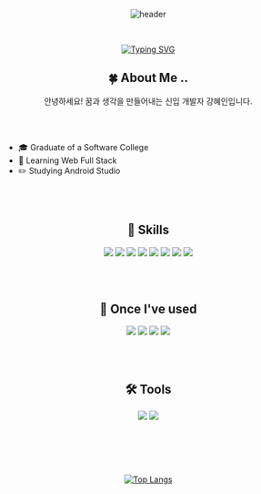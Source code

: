 

<div align="center">
  
  ![header](https://capsule-render.vercel.app/api?type=Egg&color=ACD7FF)

<br/>
  
  [![Typing SVG](https://readme-typing-svg.demolab.com?font=Lilita+One&size=60&pause=1000&color=0400B3&center=true&vCenter=true&width=880&height=120&lines=%E2%9C%A8+Welcome+!+HyeIn'S+GITHUB+%E2%9C%A8)](https://git.io/typing-svg)


  ## 🍀 About Me ..

  안녕하세요! 꿈과 생각을 만들어내는 신입 개발자 강혜인입니다.


  <div align = "left">
    <br/><br/>
    <ul>
      <li>🎓 Graduate of a Software College</li>
      <li>📑 Learning Web Full Stack</li>
      <li>✏️ Studying Android Studio</li>
    </ul>
  </div>

<br/>

<div align="center">
  
  <br/>

  ## 👀 Skills
  <img src="https://img.shields.io/badge/JavaScript-F7DF1E?style=for-the-badge&logo=JavaScript&logoColor=black"/>
  <img src="https://img.shields.io/badge/Java-ED8B00?style=for-the-badge&logo=openjdk&logoColor=white"/>
  <img src="https://img.shields.io/badge/Spring Boot-6DB33F?style=for-the-badge&logo=SpringBoot&logoColor=white"/>
  <img src="https://img.shields.io/badge/React-20232A?style=for-the-badge&logo=react&logoColor=61DAFB">
  <img src="https://img.shields.io/badge/Node.js-5FA04E?style=for-the-badge&logo=Node.js&logoColor=white">
  <img src="https://img.shields.io/badge/MySQL-4479A1?style=for-the-badge&logo=mysql&logoColor=white"/>
  <img src="https://img.shields.io/badge/HTML-E34F26?style=for-the-badge&logo=html5&logoColor=white"/>
  <img src="https://img.shields.io/badge/CSS3-1572B6?style=for-the-badge&logo=CSS3&logoColor=white"/>

<br/><br/>

  ## 📖 Once I've used
  <img src="https://img.shields.io/badge/Android-3DDC84?style=for-the-badge&logo=Android&logoColor=white"/>
  <img src="https://img.shields.io/badge/C++-00599C?style=for-the-badge&logo=cplusplus&logoColor=white"/>
  <img src="https://img.shields.io/badge/Rstudio-75AADB?style=for-the-badge&logo=rstudioide&logoColor=white"/>
  <img src="https://img.shields.io/badge/Python-3776AB?style=for-the-badge&logo=Python&logoColor=white"/>

<br/><br/>
    
  ## 🛠️ Tools
  <img src="https://img.shields.io/badge/VScode-007ACC?style=for-the-badge&logo=visualstudiocode&logoColor=white"/>
  <img src="https://img.shields.io/badge/IntelliJ-000000?style=for-the-badge&logo=intellijidea&logoColor=white"/>

<br/><br/>
</div>
</div>

<br/>

<div align="center">

[![Top Langs](https://github-readme-stats.vercel.app/api/top-langs/?username=hyein310&layout=donut)](https://github.com/anuraghazra/github-readme-stats)

</div>

